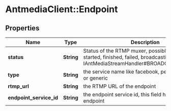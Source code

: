 # AntmediaClient::Endpoint

## Properties
Name | Type | Description | Notes
------------ | ------------- | ------------- | -------------
**status** | **String** | Status of the RTMP muxer, possible values are started, finished, failed, broadcasting, {@link IAntMediaStreamHandler#BROADCAST_STATUS_*} | [optional] 
**type** | **String** | the service name like facebook, periscope, youtube or generic | [optional] 
**rtmp_url** | **String** | the RTMP URL of the endpoint | [optional] 
**endpoint_service_id** | **String** | the endpoint service id, this field holds the id of the endpoint | [optional] 


